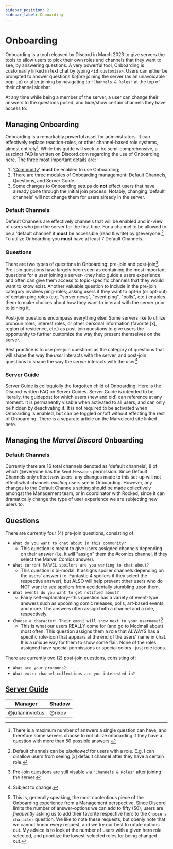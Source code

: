 ```yaml
---
sidebar_position: 2
sidebar_label: Onboarding
---
```


# Onboarding
Onboarding is a tool released by Discord in March 2023 to give servers the tools to allow users to pick their own roles and channels that they want to see, by answering questions. A very powerful tool, Onboarding is customarily linked in text chat by typing `<id:customize>`. Users can either be prompted to answer questions *before* joining the server (as an unavoidable pop-up) or after joining by navigating to `"Channels & Roles"` at the top of their channel sidebar. 

At any time while being a member of the server, a user can change their answers to the questions posed, and hide/show certain channels they have access to.

## Managing Onboarding
Onboarding is a remarkably powerful asset for administrators. It can effectively replace reaction-roles, or other channel-based role systems, almost entirely[^1]. While this guide will seek to be semi-comprehensive, a suscinct FAQ is written on Discord.com regarding the use of Onboarding [here](https://support.discord.com/hc/en-us/articles/11074987197975-Community-Onboarding-FAQ). 
The three most important details are:
  1) '[Community](https://support.discord.com/hc/en-us/articles/360047132851-Enabling-Your-Community-Server)' **must** be enabled to use Onboarding;
  2) There are three modules of Onboarding management: Default Channels, Questions, and Server Guide.
  3) Some changes to Onboarding setups do **not** effect users that have already gone through the initial join process. Notably, changing 'default channels' will not change them for users already in the server.

### Default Channels
Default Channels are effectively channels that will be enabled and in-view of users who join the server for the first time. For a channel to be allowed to be a 'default channel' it **must** be accessible (read & write) by @everyone.[^2] To utilize Onboarding you __must__ have at least 7 Default Channels.

### Questions
There are two types of questions in Onboarding: pre-join and post-join[^3]. Pre-join questions have largely been seen as containing the most important questions for a user joining a server--they help guide a users experience and often can give them access to topic-specific channels that they would want to know exist. Another valuable question to include in the pre-join category involves ping-roles; asking users if they want to opt-in (or opt-out) of certain ping roles (e.g. "server news", "event ping", "polls", etc.) enables them to make choices about how they want to interact with the server prior to joining it.

Post-join questions encompass everything else! Some servers like to utilize pronoun roles, interest roles, or other personal information (favorite [x], region of residence, etc.) as post-join questions to give users the opportunity to further customize the way they present themselves on the server. 

Best practice is to use pre-join questions as the category of questions that will shape the way the *user* interacts with the server, and post-join questions to shape the way the *server* interacts with the user[^4]

### Server Guide
Server Guide is colloquiolly the forgotten child of Onboarding. [Here](https://support.discord.com/hc/en-us/articles/13497665141655-Server-Guide-FAQ) is the Discord-written FAQ on Server Guides. Server Guide is intended to be, literally, the guidepost for which users (new and old) can reference at any moment. It is permanently visable when activated to all users, and can only be hidden by deactivating it. It is not required to be activated when Onboarding is enabled, but can be toggled on/off without effecting the rest of Onboarding. There is a separate article on the Marvelcord site linked here.

## Managing the *Marvel Discord* Onboarding
### Default Channels
Currently there are 16 total channels denoted as 'default channels', 8 of which @everyone has the `Send Messages` permission. Since Default Channels only effect *new* users, any changes made to this set-up will not effect what channels *existing* users see in Onboarding. However, any changes to the Default Channels setting should be made collectively amongst the Management team, or in coordinator with Rocked, since it can dramatically change the type of user experience we are subjecting new users to.

## Questions
There are currently four (4) pre-join questions, consisting of:
- `What do you want to chat about in this community?` 
  - This question is meant to give users assigned channels depending on their answer (i.e. it will "assign" them the #comics channel, if they select the Marvel Comics answer).
- `What current MARVEL spoilers are you wanting to chat about?` 
  - This question is bi-modal. It assigns spoiler channels depending on the users' answer (i.e. Fantastic 4 spoilers if they select the respective answer), but ALSO will help prevent other users who do NOT want to see spoilers from accidentally stumbling upon them.
- `What events do you want to get notified about?` 
  - Fairly self-explanatory--this question has a variety of event-type answers such as upcoming comic releases, polls, art-based events, and more. The answers often assign both a channel and a role, respectively.
- `Choose a character! Their emoji will show next to your username!`[^5] 
  - This is what our users REALLY come for (and go to Modmail about) most often. This question assigns them a role that ALWAYS has a specific role-icon that appears at the end of the users' name in chat. It is a unique way for them to show some flair. None of the roles assigned have special permissions or special colors--just role icons.

There are currently two (2) post-join questions, consisting of:
- `What are your pronouns?`
- `What extra channel collections are you interested in?`

## [Server Guide](https://docs.marvelcord.com/management/server-layout/server-guide)

[^1]: There is a maximum number of answers a single question can have, and therefore some servers choose to not utilize onboarding if they have a question with more than 50 possible answers.
[^2]: Default channels can be *disallowed* for users with a role. E.g. I can disallow users from seeing [x] default channel after they have a certain role.
[^3]: Pre-join questions are still visable via `"Channels & Roles"` after joining the server.
[^4]: Subject to change.
[^5]: This is, generally speaking, the most contentious piece of the Onboarding experience from a Management perspective. Since Discord limits the number of answer-options we can add to fifty (50), users are *frequently* asking us to add their favorite respective hero to the `Choose a character` question. We like to note these requests, but openly note that we cannot honor every request, and we try our best to rotate options out. My advice is to look at the number of users with a given hero role selected, and prioritize the lowest-selected roles for being changed out.


| Manager                               | Shadow                        |
| ------------------------------------- | ----------------------------- |
| @[julianinvictus](621018366655725570) | @[rixov](1289511684058120193) |

